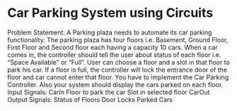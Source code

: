# Car Parking System using Circuits
Problem Statement:
A Parking plaza needs to automate its car parking functionality. The parking plaza  has four floors i.e. Basement, Ground Floor, First Floor and Second floor each  having a capacity 10 cars. When a car comes in, the controller should tell the user  about status of each floor i.e. “Space Available” or “Full”. User can choose a floor  and a slot in that floor to park his car. If a floor is full, the controller will lock the  entrance door of the floor and car cannot enter that floor. You have to implement  the Car Parking Controller. Also your system should display the cars parked on  each floor. 
Input Signals: 
CarIn 
Floor to park the car 
Slot in selected floor 
CarOut 
Output Signals: 
Status of Floors 
Door Locks 
Parked Cars 
